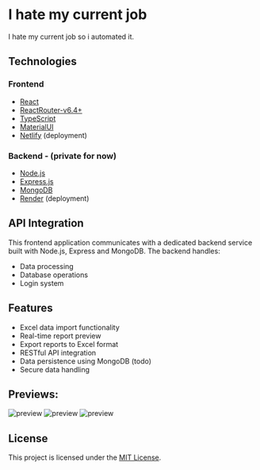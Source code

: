 # I hate my current job

I hate my current job so i automated it.

## Technologies

### Frontend

- [React](https://reactjs.org/)
- [ReactRouter-v6.4+](https://reactrouter.com/)
- [TypeScript](https://www.typescriptlang.org/)
- [MaterialUI](https://mui.com/) 
- [Netlify](https://netlify.com/) (deployment)

### Backend - (private for now)

- [Node.js](https://nodejs.org/en/docs/)
- [Express.js](https://expressjs.com/)
- [MongoDB](https://www.mongodb.com/docs/)
- [Render](https://render.com/) (deployment)

## API Integration

This frontend application communicates with a dedicated backend service built with Node.js, Express and MongoDB. The backend handles:

- Data processing
- Database operations
- Login system

## Features

- Excel data import functionality
- Real-time report preview
- Export reports to Excel format
- RESTful API integration
- Data persistence using MongoDB (todo)
- Secure data handling


## Previews:

<img src="https://imgur.com/GkKiN2s.png" alt="preview">
<img src="https://imgur.com/dHM2BMz.png" alt="preview">
<img src="https://imgur.com/3BaJoBt.png" alt="preview">

## License

This project is licensed under the [MIT License](LICENSE).
